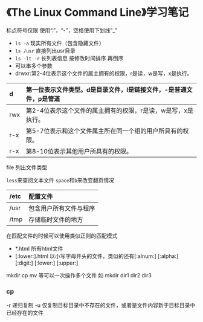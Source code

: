 # 《The Linux Command Line》学习笔记

标点符号仅限 使用“.”，“-”，空格使用下划线“_”

- `ls -a` 现实所有文件（包含隐藏文件）
- `ls /usr` 直接列出usr目录
- `ls -lt -r` 长列表信息 按修改时间排序 再倒序 
- 可以串多个参数
- drwxr:第2-4位表示这个文件的属主拥有的权限，r是读，w是写，x是执行。

d | 第一位表示文件类型。d是目录文件，l是链接文件，-是普通文件，p是管道
:--- | :---
rwx | 第2-4位表示这个文件的属主拥有的权限，r是读，w是写，x是执行。
r-x | 第5-7位表示和这个文件属主所在同一个组的用户所具有的权限。
r-x | 第8-10位表示其他用户所具有的权限。

file 列出文件类型

`less`来查阅文本文件 `space`和`b`来改变翻页情况

/etc | 配置文件
:--- | :---
/usr | 包含用户所有文件与程序
/tmp | 存储临时文件的地方

在匹配文件的时候可以使用类似正则的匹配模式

- *.html 所有html文件
- [:lower:].html 以小写字母开头的文件，类似的还有[:alnum:] [:alpha:] [:digit:] [:lower:] [:upper:]

mkdir cp mv 等可以一次操作多个文件 如 mkdir dir1 dir2 dir3 

### cp
-r 递归复制
-u 仅复制目标目录中不存在的文件，或者是文件内容新于目标目录中已经存在的文件


